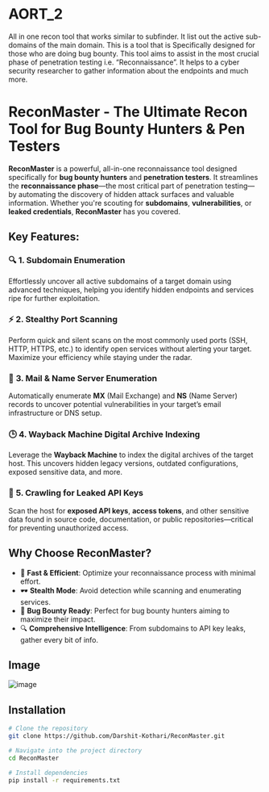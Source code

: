 # AORT_2
All in one recon tool that works similar to subfinder. It list out the active sub-domains of the main domain.
This is a tool that is Specifically designed for those who are doing bug bounty. This tool aims to assist in the most crucial  phase of penetration testing i.e. “Reconnaissance”. It helps to a cyber security researcher to gather information about the endpoints and much more.

# **ReconMaster - The Ultimate Recon Tool for Bug Bounty Hunters & Pen Testers**

**ReconMaster** is a powerful, all-in-one reconnaissance tool designed specifically for **bug bounty hunters** and **penetration testers**. It streamlines the **reconnaissance phase**—the most critical part of penetration testing—by automating the discovery of hidden attack surfaces and valuable information. Whether you're scouting for **subdomains**, **vulnerabilities**, or **leaked credentials**, **ReconMaster** has you covered.

## **Key Features:**

### 🔍 **1. Subdomain Enumeration**  
Effortlessly uncover all active subdomains of a target domain using advanced techniques, helping you identify hidden endpoints and services ripe for further exploitation.

### ⚡ **2. Stealthy Port Scanning**  
Perform quick and silent scans on the most commonly used ports (SSH, HTTP, HTTPS, etc.) to identify open services without alerting your target. Maximize your efficiency while staying under the radar.

### 📧 **3. Mail & Name Server Enumeration**  
Automatically enumerate **MX** (Mail Exchange) and **NS** (Name Server) records to uncover potential vulnerabilities in your target’s email infrastructure or DNS setup.

### 🕒 **4. Wayback Machine Digital Archive Indexing**  
Leverage the **Wayback Machine** to index the digital archives of the target host. This uncovers hidden legacy versions, outdated configurations, exposed sensitive data, and more.

### 🔑 **5. Crawling for Leaked API Keys**  
Scan the host for **exposed API keys**, **access tokens**, and other sensitive data found in source code, documentation, or public repositories—critical for preventing unauthorized access.

## **Why Choose ReconMaster?**

- 🚀 **Fast & Efficient**: Optimize your reconnaissance process with minimal effort.
- 🕶️ **Stealth Mode**: Avoid detection while scanning and enumerating services.
- 🎯 **Bug Bounty Ready**: Perfect for bug bounty hunters aiming to maximize their impact.
- 🔍 **Comprehensive Intelligence**: From subdomains to API key leaks, gather every bit of info.

## **Image**
![image](https://github.com/user-attachments/assets/808e1a33-232a-48bc-b867-c53ef68045ac)

## **Installation**

```bash
# Clone the repository
git clone https://github.com/Darshit-Kothari/ReconMaster.git

# Navigate into the project directory
cd ReconMaster

# Install dependencies
pip install -r requirements.txt

